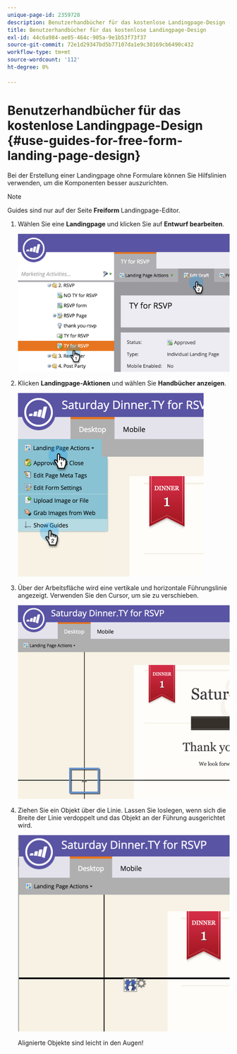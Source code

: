 ```yaml
---
unique-page-id: 2359728
description: Benutzerhandbücher für das kostenlose Landingpage-Design - Marketo-Dokumente - Produktdokumentation
title: Benutzerhandbücher für das kostenlose Landingpage-Design
exl-id: 44c6a984-ae05-464c-905a-9e1b53f73f37
source-git-commit: 72e1d29347bd5b77107da1e9c30169cb6490c432
workflow-type: tm+mt
source-wordcount: '112'
ht-degree: 0%

---
```


# Benutzerhandbücher für das kostenlose Landingpage-Design {#use-guides-for-free-form-landing-page-design}

Bei der Erstellung einer Landingpage ohne Formulare können Sie Hilfslinien verwenden, um die Komponenten besser auszurichten.

>[!NOTE]
>
>Guides sind nur auf der Seite **Freiform** Landingpage-Editor.

1. Wählen Sie eine **Landingpage** und klicken Sie auf **Entwurf bearbeiten**.

   ![](assets/image2015-5-20-14-3a10-3a9.png)

1. Klicken **Landingpage-Aktionen** und wählen Sie **Handbücher anzeigen**.

   ![](assets/image2015-5-20-14-3a12-3a15.png)

1. Über der Arbeitsfläche wird eine vertikale und horizontale Führungslinie angezeigt. Verwenden Sie den Cursor, um sie zu verschieben.

   ![](assets/image2015-5-20-14-3a15-3a9.png)

1. Ziehen Sie ein Objekt über die Linie. Lassen Sie loslegen, wenn sich die Breite der Linie verdoppelt und das Objekt an der Führung ausgerichtet wird.

   ![](assets/image2015-5-20-14-3a17-3a24.png)

   Alignierte Objekte sind leicht in den Augen!
